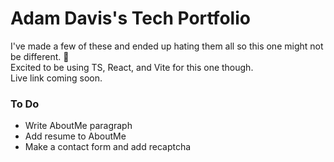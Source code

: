 # Adam Davis's Tech Portfolio

I've made a few of these and ended up hating them all so this one might not be different. 🗿 <br>
Excited to be using TS, React, and Vite for this one though. <br>
Live link coming soon.

### To Do
- Write AboutMe paragraph
- Add resume to AboutMe
- Make a contact form and add recaptcha